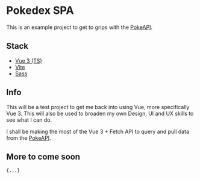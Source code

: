 # Pokedex SPA

This is an example project to get to grips with the [PokeAPI](https://pokeapi.co/).

## Stack

- [Vue 3 (TS)](https://vuejs.org/)
- [Vite](https://vitejs.dev/)
- [Sass](https://sass-lang.com/)

## Info

This will be a test project to get me back into using Vue, more specifically Vue 3. This will also be used to broaden my own Design, UI and UX skills to see what I can do.

I shall be making the most of the Vue 3 + Fetch API to query and pull data from the [PokeAPI](https://pokeapi.co/).

## More to come soon

`{...}`
